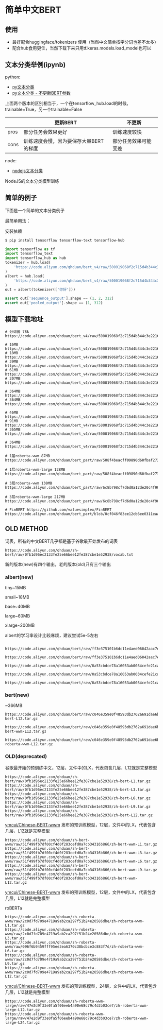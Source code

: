 # 简单中文BERT

## 使用

- 最好配合huggingface/tokenizers 使用（当然中文简单按字分词也差不太多）
- 配合hub食用更佳，当然下载下来只用tf.keras.models.load_model也可以

## 文本分类举例(ipynb)

python:

- [py文本分类](python/text_classification.ipynb)
- [py文本分类 - 不更新BERT参数](python/text_classification_freezed.ipynb)

上面两个版本的区别相当于，一个在tensorflow_hub.load的时候，trainable=True，另一个trainable=False

| | 更新BERT | 不更新 |
| --- | ---| --- |
| pros | 部分任务会效果更好 | 训练速度较快 |
| cons | 训练速度会慢，因为要保存大量BERT的梯度 | 部分任务效果可能变差 |

node:

- [nodejs文本分类](node)

NodeJS的文本分类模型训练

## 简单的例子

下面是一个简单的文本分类例子

最简单用法：

安装依赖

```bash
$ pip install tensorflow tensorflow-text tensorflow-hub
```

```python
import tensorflow as tf
import tensorflow_text
import tensorflow_hub as hub
tokenizer = hub.load(
    'https://code.aliyun.com/qhduan/bert_v4/raw/500019068f2c715d4b344c3e2216cef280a7f800/bert_tokenizer_chinese.tar.gz'
)
albert = hub.load(
    'https://code.aliyun.com/qhduan/bert_v4/raw/500019068f2c715d4b344c3e2216cef280a7f800/albert_tiny.tar.gz'
)
out = albert(tokenizer(['你好']))

assert out['sequence_output'].shape == (1, 2, 312)
assert out['pooled_output'].shape == (1, 312)
```

## 模型下载地址

```
# 分词器 78k
https://code.aliyun.com/qhduan/bert_v4/raw/500019068f2c715d4b344c3e2216cef280a7f800/bert_tokenizer_chinese.tar.gz

# 16MB
https://code.aliyun.com/qhduan/bert_v4/raw/500019068f2c715d4b344c3e2216cef280a7f800/albert_tiny.tar.gz
# 18MB
https://code.aliyun.com/qhduan/bert_v4/raw/500019068f2c715d4b344c3e2216cef280a7f800/albert_small.tar.gz
# 39MB
https://code.aliyun.com/qhduan/bert_v4/raw/500019068f2c715d4b344c3e2216cef280a7f800/albert_base.tar.gz
# 61MB
https://code.aliyun.com/qhduan/bert_v4/raw/500019068f2c715d4b344c3e2216cef280a7f800/albert_large.tar.gz
# 207MB
https://code.aliyun.com/qhduan/bert_v4/raw/500019068f2c715d4b344c3e2216cef280a7f800/albert_xlarge.tar.gz

# 364MB
https://code.aliyun.com/qhduan/bert_v4/raw/500019068f2c715d4b344c3e2216cef280a7f800/bert.tar.gz
# 364MB
https://code.aliyun.com/qhduan/bert_v4/raw/500019068f2c715d4b344c3e2216cef280a7f800/bert_wwm.tar.gz

# 46MB
https://code.aliyun.com/qhduan/bert_v4/raw/500019068f2c715d4b344c3e2216cef280a7f800/electra_small.tar.gz
# 91MB
https://code.aliyun.com/qhduan/bert_v4/raw/500019068f2c715d4b344c3e2216cef280a7f800/electra_smallex.tar.gz
# 365MB
https://code.aliyun.com/qhduan/bert_v4/raw/500019068f2c715d4b344c3e2216cef280a7f800/electra_base.tar.gz

# 364MB
https://code.aliyun.com/qhduan/bert_v4/raw/500019068f2c715d4b344c3e2216cef280a7f800/roberta_wwm.tar.gz

# 1层roberta-wwm 87MB
https://code.aliyun.com/qhduan/bert_part/raw/508f4beacff09890d60fbaf273dff6c0d4932863/roberta_wwm_1.tar.gz

# 1层roberta-wwm-large 128MB
https://code.aliyun.com/qhduan/bert_part/raw/508f4beacff09890d60fbaf273dff6c0d4932863/roberta_wwm_large_1.tar.gz

# 3层roberta-wwm 138MB
https://code.aliyun.com/qhduan/bert_part/raw/6c8b798cf7d6d0a12de20c4f90c870df2e107977/roberta_wwm_3.tar.gz

# 3层roberta-wwm-large 217MB
https://code.aliyun.com/qhduan/bert_part/raw/6c8b798cf7d6d0a12de20c4f90c870df2e107977/roberta_wwm_large_3.tar.gz

# FinBERT https://github.com/valuesimplex/FinBERT
https://code.aliyun.com/qhduan/bert_part/blob/0cf046f83ee12cb6ee0311eaa00f5f1e062f2c72/FinBERT.tar.gz

```

## OLD METHOD

词表，所有的中文BERT几乎都是基于谷歌最开始发布的词表

```
https://code.aliyun.com/qhduan/zh-bert/raw/0fb1d96ec2133fe25e66bee12fe387cbe1e52938/vocab.txt
```

新的版本(new)有四个输出，老的版本(old)只有三个输出

### albert(new)

tiny~15MB

small~18MB

base~40MB

large~60MB

xlarge~200MB

albert的学习率设计比较麻烦，建议尝试5e-5左右

```

https://code.aliyun.com/qhduan/bert/raw/ff3e375101b6dc11e4aed06042aac7e4656c78ea/albert_tiny.tar.gz

https://code.aliyun.com/qhduan/bert/raw/ff3e375101b6dc11e4aed06042aac7e4656c78ea/albert_small.tar.gz

https://code.aliyun.com/qhduan/bert/raw/0a53cbdce78a16053ab0034cefe21caa37bdf128/albert_base.tar.gz

https://code.aliyun.com/qhduan/bert/raw/0a53cbdce78a16053ab0034cefe21caa37bdf128/albert_large.tar.gz

https://code.aliyun.com/qhduan/bert/raw/0a53cbdce78a16053ab0034cefe21caa37bdf128/albert_xlarge.tar.gz
```

### bert(new)

~366MB

```
https://code.aliyun.com/qhduan/bert/raw/c046e359e0f48593db2762a691dae6b6b83942bb/zh-bert-L12.tar.gz

https://code.aliyun.com/qhduan/bert/raw/c046e359e0f48593db2762a691dae6b6b83942bb/zh-bert-wwm-L12.tar.gz

https://code.aliyun.com/qhduan/bert/raw/c046e359e0f48593db2762a691dae6b6b83942bb/zh-roberta-wwm-L12.tar.gz
```

### OLD(deprecated)

谷歌最开始的预训练中文，12层，文件中的LX，代表包含几层，L12就是完整模型

```
https://code.aliyun.com/qhduan/zh-bert/raw/0fb1d96ec2133fe25e66bee12fe387cbe1e52938/zh-bert-L1.tar.gz
https://code.aliyun.com/qhduan/zh-bert/raw/0fb1d96ec2133fe25e66bee12fe387cbe1e52938/zh-bert-L3.tar.gz
https://code.aliyun.com/qhduan/zh-bert/raw/0fb1d96ec2133fe25e66bee12fe387cbe1e52938/zh-bert-L6.tar.gz
https://code.aliyun.com/qhduan/zh-bert/raw/0fb1d96ec2133fe25e66bee12fe387cbe1e52938/zh-bert-L9.tar.gz
https://code.aliyun.com/qhduan/zh-bert/raw/0fb1d96ec2133fe25e66bee12fe387cbe1e52938/zh-bert-L12.tar.gz
```

[ymcui/Chinese-BERT-wwm](https://github.com/ymcui/Chinese-BERT-wwm/)
发布的预训练模型，12层，文件中的LX，代表包含几层，L12就是完整模型

```
https://code.aliyun.com/qhduan/zh-bert-wwm/raw/51f499fb7df00cf4d0f283cefd0a7cb34316b866/zh-bert-wwm-L1.tar.gz
https://code.aliyun.com/qhduan/zh-bert-wwm/raw/51f499fb7df00cf4d0f283cefd0a7cb34316b866/zh-bert-wwm-L3.tar.gz
https://code.aliyun.com/qhduan/zh-bert-wwm/raw/51f499fb7df00cf4d0f283cefd0a7cb34316b866/zh-bert-wwm-L6.tar.gz
https://code.aliyun.com/qhduan/zh-bert-wwm/raw/51f499fb7df00cf4d0f283cefd0a7cb34316b866/zh-bert-wwm-L9.tar.gz
https://code.aliyun.com/qhduan/zh-bert-wwm/raw/51f499fb7df00cf4d0f283cefd0a7cb34316b866/zh-bert-wwm-L12.tar.gz
```

[ymcui/Chinese-BERT-wwm](https://github.com/ymcui/Chinese-BERT-wwm/)
发布的预训练模型，12层，文件中的LX，代表包含几层，L12就是完整模型

roBERTa

```
https://code.aliyun.com/qhduan/zh-roberta-wwm/raw/2c0d7fd709e4719a9ab2ca297f51b24e20586dbe/zh-roberta-wwm-L1.tar.gz
https://code.aliyun.com/qhduan/zh-roberta-wwm/raw/2c0d7fd709e4719a9ab2ca297f51b24e20586dbe/zh-roberta-wwm-L3.tar.gz
https://code.aliyun.com/qhduan/zh-roberta-wwm/raw/096f6b9459fff95ee3ea6370c38bcbce3c883f7d/zh-roberta-wwm-L6.tar.gz
https://code.aliyun.com/qhduan/zh-roberta-wwm/raw/2c0d7fd709e4719a9ab2ca297f51b24e20586dbe/zh-roberta-wwm-L9.tar.gz
https://code.aliyun.com/qhduan/zh-roberta-wwm/raw/2c0d7fd709e4719a9ab2ca297f51b24e20586dbe/zh-roberta-wwm-L12.tar.gz
```

[ymcui/Chinese-BERT-wwm](https://github.com/ymcui/Chinese-BERT-wwm/)
发布的预训练模型，24层，文件中的LX，代表包含几层，L12就是完整模型

```
https://code.aliyun.com/qhduan/zh-roberta-wwm-large/raw/47e2d9f33e0fa5f06eeb4a90e68c79c4d3b03ce7/zh-roberta-wwm-large-L12.tar.gz
https://code.aliyun.com/qhduan/zh-roberta-wwm-large/raw/47e2d9f33e0fa5f06eeb4a90e68c79c4d3b03ce7/zh-roberta-wwm-large-L24.tar.gz
```
